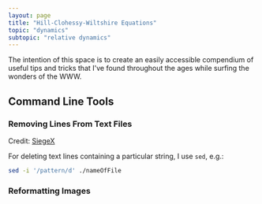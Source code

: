 ```yaml
---
layout: page
title: "Hill-Clohessy-Wiltshire Equations"
topic: "dynamics"
subtopic: "relative dynamics"
---
```


The intention of this space is to create an easily accessible compendium of useful tips and tricks that I've found throughout the ages while surfing the wonders of the WWW. 

## Command Line Tools

### Removing Lines From Text Files
Credit: [SiegeX](https://stackoverflow.com/questions/5410757/delete-lines-in-a-text-file-that-contain-a-specific-string)

For deleting text lines containing a particular string, I use `sed`, e.g.:

```bash
sed -i '/pattern/d' ./nameOfFile
```

### Reformatting Images